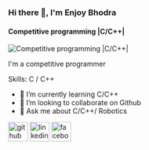 ### Hi there 👋, I'm Enjoy Bhodra
#### Competitive programming |C/C++|
![Competitive programming |C/C++|](https://scontent.fird1-1.fna.fbcdn.net/v/t39.30808-6/308350670_1238162913703027_7184713405049547780_n.jpg?stp=dst-jpg_p720x720&_nc_cat=109&ccb=1-7&_nc_sid=e3f864&_nc_ohc=CDOYsUBKOl8AX8JFBsZ&tn=dWgoy3QrkjZNMsMA&_nc_ht=scontent.fird1-1.fna&oh=00_AT97A7EVbRS1ORM90RFvQqIQTkD904WcrSDNsyUvG3b-Vg&oe=6343093D )

I'm a competitive programmer

Skills: C / C++

- 🌱 I’m currently learning C/C++ 
- 👯 I’m looking to collaborate on Github 
- 💬 Ask me about  C/C++/ Robotics 


[<img src='https://cdn.jsdelivr.net/npm/simple-icons@3.0.1/icons/github.svg' alt='github' height='40'>](https://github.com/https://github.com/BhodraEnjoy)  [<img src='https://cdn.jsdelivr.net/npm/simple-icons@3.0.1/icons/linkedin.svg' alt='linkedin' height='40'>](https://www.linkedin.com/in/https://www.linkedin.com/in/enjoy-bhodra-43b390227//)  [<img src='https://cdn.jsdelivr.net/npm/simple-icons@3.0.1/icons/facebook.svg' alt='facebook' height='40'>](https://www.facebook.com/https://www.facebook.com/profile.php?id=100025279903726)  








